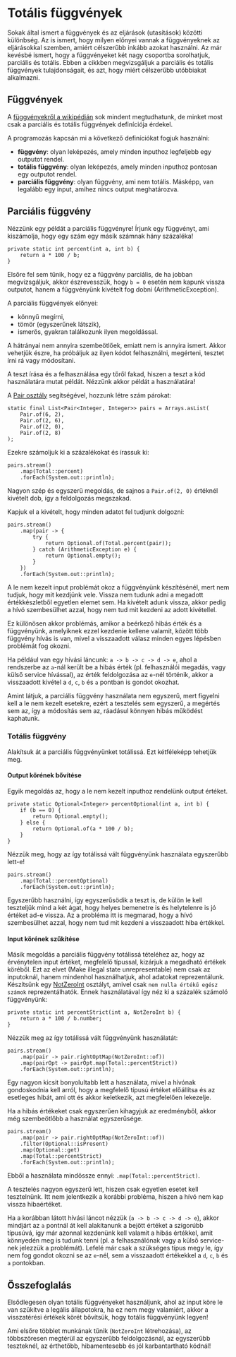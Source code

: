 # Totális függvények

Sokak által ismert a függvények és az eljárások (utasítások) közötti különbség. Az is ismert, hogy milyen előnyei vannak a függvényeknek az eljárásokkal szemben, amiért célszerűbb inkább azokat használni.
Az már kevésbé ismert, hogy a függvényeket két nagy csoportba sorolhatjuk, parciális és totális. Ebben a cikkben megvizsgáljuk a parciális és totális függvények tulajdonságait, és azt, hogy miért célszerűbb utóbbiakat alkalmazni.

## Függvények

A [függvényekről a wikipédián](https://hu.wikipedia.org/wiki/F%C3%BCggv%C3%A9ny_(matematika)) sok mindent megtudhatunk, de minket most csak a parciális és totális függvények definíciója érdekel.

A programozás kapcsán mi a következő definíciókat fogjuk használni:
- **függvény**: olyan leképezés, amely minden inputhoz legfeljebb egy outputot rendel.
- **totális függvény**: olyan leképezés, amely minden inputhoz pontosan egy outputot rendel.
- **parciális függvény**: olyan függvény, ami nem totális. Másképp, van legalább egy input, amihez nincs output meghatározva.

## Parciális függvény

Nézzünk egy példát a parciális függvényre! Írjunk egy függvényt, ami kiszámolja, hogy egy szám egy másik számnak hány százaléka!

```
private static int percent(int a, int b) {
    return a * 100 / b;
}
```

Elsőre fel sem tűnik, hogy ez a függvény parciális, de ha jobban megvizsgáljuk, akkor észrevesszük, hogy `b = 0` esetén nem kapunk vissza outputot, hanem a függvényünk kivételt fog dobni (ArithmeticException).

A parciális függvények előnyei:
- könnyű megírni,
- tömör (egyszerűnek látszik),
- ismerős, gyakran találkozunk ilyen megoldással.

A hátrányai nem annyira szembeötlőek, emiatt nem is annyira ismert. Akkor vehetjük észre, ha próbáljuk az ilyen kódot felhasználni, megérteni, tesztet írni rá vagy módosítani.

A teszt írása és a felhasználása egy tőről fakad, hiszen a teszt a kód használatára mutat példát. Nézzünk akkor példát a használatára!

A [Pair osztály](https://github.com/enpassant/miniatures/blob/master/src/main/java/total/Pair.java) segítségével, hozzunk létre szám párokat:
```
static final List<Pair<Integer, Integer>> pairs = Arrays.asList(
    Pair.of(6, 2),
    Pair.of(2, 6),
    Pair.of(2, 0),
    Pair.of(2, 8)
);
```

Ezekre számoljuk ki a százalékokat és írassuk ki:

```
pairs.stream()
    .map(Total::percent)
    .forEach(System.out::println);
```

Nagyon szép és egyszerű megoldás, de sajnos a `Pair.of(2, 0)` értéknél kivételt dob, így a feldolgozás megszakad.

Kapjuk el a kivételt, hogy minden adatot fel tudjunk dolgozni:

```
pairs.stream()
    .map(pair -> {
        try {
            return Optional.of(Total.percent(pair));
        } catch (ArithmeticException e) {
            return Optional.empty();
        }
    })
    .forEach(System.out::println);
```

A le nem kezelt input problémát okoz a függvényünk készítésénél, mert nem tudjuk, hogy mit kezdjünk vele. Vissza nem tudunk adni a megadott értékkészletből egyetlen elemet sem. Ha kivételt adunk vissza, akkor pedig a hívó szembesülhet azzal, hogy nem tud mit kezdeni az adott kivétellel.

Ez különösen akkor problémás, amikor a beérkező hibás érték és a függvényünk, amelyiknek ezzel kezdenie kellene valamit, között több függvény hívás is van, mivel a visszaadott válasz minden egyes lépésben problémát fog okozni.

Ha például van egy hívási láncunk: `a -> b -> c -> d -> e`, ahol a rendszerbe az `a`-nál került be a hibás érték (pl. felhasználói megadás, vagy külső service hívással), az érték feldolgozása az `e`-nél történik, akkor a visszaadott kivétel a `d`, `c`, `b` és `a` pontban is gondot okozhat.

Amint látjuk, a parciális függvény használata nem egyszerű, mert figyelni kell a le nem kezelt esetekre, ezért a tesztelés sem egyszerű, a megértés sem az, így a módosítás sem az, ráadásul könnyen hibás működést kaphatunk.

### Totális függvény

Alakítsuk át a parciális függvényünket totálissá. Ezt kétféleképp tehetjük meg.

#### Output körének bővítése

Egyik megoldás az, hogy a le nem kezelt inputhoz rendelünk output értéket.

```
private static Optional<Integer> percentOptional(int a, int b) {
    if (b == 0) {
        return Optional.empty();
    } else {
        return Optional.of(a * 100 / b);
    }
}
```

Nézzük meg, hogy az így totálissá vált függvényünk használata egyszerűbb lett-e!

```
pairs.stream()
    .map(Total::percentOptional)
    .forEach(System.out::println);
```

Egyszerűbb használni, így egyszerűsödik a teszt is, de külön le kell teszteljük mind a két ágat, hogy helyes bemenetre is és helytelenre is jó értéket ad-e vissza.
Az a probléma itt is megmarad, hogy a hívó szembesülhet azzal, hogy nem tud mit kezdeni a visszaadott hiba értékkel.

#### Input körének szűkítése

Másik megoldás a parciális függvény totálissá tételéhez az, hogy az érvénytelen input értéket, megfelelő típussal, kizárjuk a megadható értékek köréből.
Ezt az elvet (Make illegal state unrepresentable) nem csak az inputoknál, hanem mindenhol használhatjuk, ahol adatokat reprezentálunk.
Készítsünk egy [NotZeroInt](https://github.com/enpassant/miniatures/blob/master/src/main/java/total/NotZeroInt.java) osztályt, amivel csak `nem nulla értékű egész számok` reprezentálhatók.
Ennek használatával így néz ki a százalék számoló függvényünk:

```
private static int percentStrict(int a, NotZeroInt b) {
    return a * 100 / b.number;
}
```

Nézzük meg az így totálissá vált függvényünk használatát:

```
pairs.stream()
    .map(pair -> pair.rightOptMap(NotZeroInt::of))
    .map(pairOpt -> pairOpt.map(Total::percentStrict))
    .forEach(System.out::println);
```

Egy nagyon kicsit bonyolultabb lett a használata, mivel a hívónak gondoskodnia kell arról, hogy a megfelelő típusú értéket előállítsa és az esetleges hibát, ami ott és akkor keletkezik, azt megfelelően lekezelje.

Ha a hibás értékeket csak egyszerűen kihagyjuk az eredményből, akkor még szembeötlőbb a használat egyszerűsége.

```
pairs.stream()
    .map(pair -> pair.rightOptMap(NotZeroInt::of))
    .filter(Optional::isPresent)
    .map(Optional::get)
    .map(Total::percentStrict)
    .forEach(System.out::println);
```

Ebből a használata mindössze ennyi: `.map(Total::percentStrict)`.

A tesztelés nagyon egyszerű lett, hiszen csak egyetlen esetet kell tesztelnünk. Itt nem jelentkezik a korábbi probléma, hiszen a hívó nem kap vissza hibaértéket.

Ha a korábban látott hívási láncot nézzük (`a -> b -> c -> d -> e`), akkor mindjárt az `a` pontnál át kell alakítanunk a bejött értéket a szigorúbb típusúvá, így már azonnal kezdenünk kell valamit a hibás értékkel, amit könnyedén meg is tudunk tenni (pl. a felhasználónak vagy a külső service-nek jelezzük a problémát).
Lefelé már csak a szükséges típus megy le, így nem fog gondot okozni se az `e`-nél, sem a visszaadott értékekkel a `d`, `c`, `b` és `a` pontokban.

## Összefoglalás

Elsődlegesen olyan totális függvényeket használjunk, ahol az input köre le van szűkítve a legális állapotokra, ha ez nem megy valamiért, akkor a visszatérési értékek körét bővítsük, hogy totális függvényünk legyen!

Ami elsőre többlet munkának tűnik (`NotZeroInt` létrehozása), az többszöresen megtérül az egyszerűbb feldolgozásnál, az egyszerűbb teszteknél, az érthetőbb, hibamentesebb és jól karbantartható kódnál!
